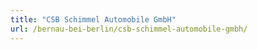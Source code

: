 ```yaml
---
title: "CSB Schimmel Automobile GmbH"
url: /bernau-bei-berlin/csb-schimmel-automobile-gmbh/
---
```

